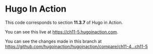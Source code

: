 Hugo In Action
===============

This code corresponds to section **11.3.7** of Hugo in Action.

You can see this live at https://ch11-5.hugoinaction.com.

You can see the changes made in this branch at https://github.com/hugoinaction/hugoinaction/compare/ch11-4...ch11-5

